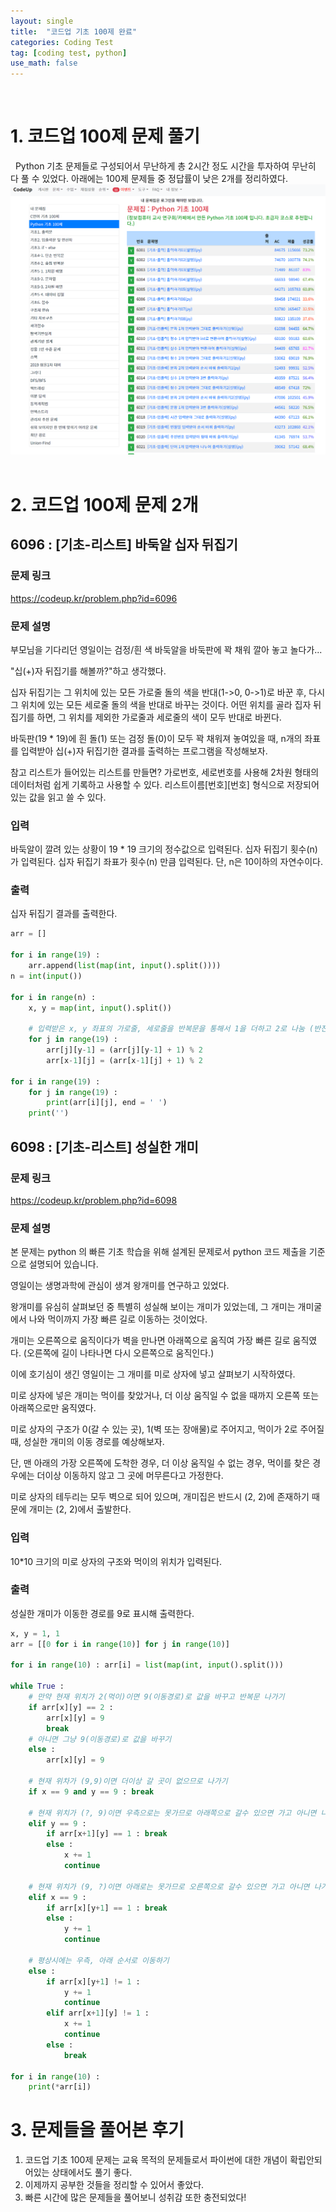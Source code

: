 ```yaml
---
layout: single
title:  "코드업 기초 100제 완료"
categories: Coding Test
tag: [coding test, python]
use_math: false
---
```

<br>

# 1. 코드업 100제 문제 풀기
&nbsp; Python 기초 문제들로 구성되어서 무난하게 총 2시간 정도 시간을 투자하여 무난히 다 풀 수 있었다. 아래에는 100제 문제들 중 정답률이 낮은 2개를 정리하였다.
![](/images/20230415_1.png)
<br><br>

# 2. 코드업 100제 문제 2개
## 6096 : [기초-리스트] 바둑알 십자 뒤집기
### 문제 링크
https://codeup.kr/problem.php?id=6096

### 문제 설명
부모님을 기다리던 영일이는 검정/흰 색 바둑알을 바둑판에 꽉 채워 깔아 놓고 놀다가...

"십(+)자 뒤집기를 해볼까?"하고 생각했다.

십자 뒤집기는
그 위치에 있는 모든 가로줄 돌의 색을 반대(1->0, 0->1)로 바꾼 후, 
다시 그 위치에 있는 모든 세로줄 돌의 색을 반대로 바꾸는 것이다.
어떤 위치를 골라 집자 뒤집기를 하면, 그 위치를 제외한 가로줄과 세로줄의 색이 모두 반대로 바뀐다.

바둑판(19 * 19)에 흰 돌(1) 또는 검정 돌(0)이 모두 꽉 채워져 놓여있을 때,
n개의 좌표를 입력받아 십(+)자 뒤집기한 결과를 출력하는 프로그램을 작성해보자.

참고
리스트가 들어있는 리스트를 만들면?
가로번호, 세로번호를 사용해 2차원 형태의 데이터처럼 쉽게 기록하고 사용할 수 있다.
리스트이름[번호][번호] 형식으로 저장되어있는 값을 읽고 쓸 수 있다.

### 입력
바둑알이 깔려 있는 상황이 19 * 19 크기의 정수값으로 입력된다.
십자 뒤집기 횟수(n)가 입력된다.
십자 뒤집기 좌표가 횟수(n) 만큼 입력된다. 단, n은 10이하의 자연수이다.

### 출력
십자 뒤집기 결과를 출력한다.


```python
arr = []

for i in range(19) :
    arr.append(list(map(int, input().split())))
n = int(input())

for i in range(n) :
    x, y = map(int, input().split())
    
    # 입력받은 x, y 좌표의 가로줄, 세로줄을 반복문을 통해서 1을 더하고 2로 나눔 (반전 효과)
    for j in range(19) :
        arr[j][y-1] = (arr[j][y-1] + 1) % 2
        arr[x-1][j] = (arr[x-1][j] + 1) % 2
    
for i in range(19) :
    for j in range(19) :
        print(arr[i][j], end = ' ')
    print('')
```

## 6098 : [기초-리스트] 성실한 개미
### 문제 링크
https://codeup.kr/problem.php?id=6098

### 문제 설명 
본 문제는 python 의 빠른 기초 학습을 위해 설계된 문제로서 python 코드 제출을 기준으로 설명되어 있습니다. 

영일이는 생명과학에 관심이 생겨 왕개미를 연구하고 있었다.

왕개미를 유심히 살펴보던 중 특별히 성실해 보이는 개미가 있었는데,
그 개미는 개미굴에서 나와 먹이까지 가장 빠른 길로 이동하는 것이었다.

개미는 오른쪽으로 움직이다가 벽을 만나면 아래쪽으로 움직여 가장 빠른 길로 움직였다.
(오른쪽에 길이 나타나면 다시 오른쪽으로 움직인다.)

이에 호기심이 생긴 영일이는 그 개미를 미로 상자에 넣고 살펴보기 시작하였다.

미로 상자에 넣은 개미는 먹이를 찾았거나, 더 이상 움직일 수 없을 때까지
오른쪽 또는 아래쪽으로만 움직였다.

미로 상자의 구조가 0(갈 수 있는 곳), 1(벽 또는 장애물)로 주어지고,
먹이가 2로 주어질 때, 성실한 개미의 이동 경로를 예상해보자.

단, 맨 아래의 가장 오른쪽에 도착한 경우, 더 이상 움직일 수 없는 경우, 먹이를 찾은 경우에는
더이상 이동하지 않고 그 곳에 머무른다고 가정한다.

미로 상자의 테두리는 모두 벽으로 되어 있으며,
개미집은 반드시 (2, 2)에 존재하기 때문에 개미는 (2, 2)에서 출발한다.

### 입력
10*10 크기의 미로 상자의 구조와 먹이의 위치가 입력된다.

### 출력
성실한 개미가 이동한 경로를 9로 표시해 출력한다.


```python
x, y = 1, 1
arr = [[0 for i in range(10)] for j in range(10)]

for i in range(10) : arr[i] = list(map(int, input().split()))

while True : 
    # 만약 현재 위치가 2(먹이)이면 9(이동경로)로 값을 바꾸고 반복문 나가기
    if arr[x][y] == 2 : 
        arr[x][y] = 9
        break
    # 아니면 그냥 9(이동경로)로 값을 바꾸기
    else : 
        arr[x][y] = 9
    
    # 현재 위차가 (9,9)이면 더이상 갈 곳이 없으므로 나가기
    if x == 9 and y == 9 : break
    
    # 현재 위치가 (?, 9)이면 우측으로는 못가므로 아래쪽으로 갈수 있으면 가고 아니면 나가기
    elif y == 9 :
        if arr[x+1][y] == 1 : break
        else :
            x += 1
            continue

    # 현재 위치가 (9, ?)이면 아래로는 못가므로 오른쪽으로 갈수 있으면 가고 아니면 나가기 
    elif x == 9 :
        if arr[x][y+1] == 1 : break
        else : 
            y += 1
            continue
    
    # 평상시에는 우측, 아래 순서로 이동하기 
    else :
        if arr[x][y+1] != 1 :
            y += 1
            continue
        elif arr[x+1][y] != 1 :
            x += 1
            continue
        else : 
            break            
    
for i in range(10) :
    print(*arr[i])
```

# 3. 문제들을 풀어본 후기
1. 코드업 기초 100제 문제는 교육 목적의 문제들로서 파이썬에 대한 개념이 확립안되어있는 상태에서도 풀기 좋다.
2. 이제까지 공부한 것들을 정리할 수 있어서 좋았다.
3. 빠른 시간에 많은 문제들을 풀어보니 성취감 또한 충전되었다!